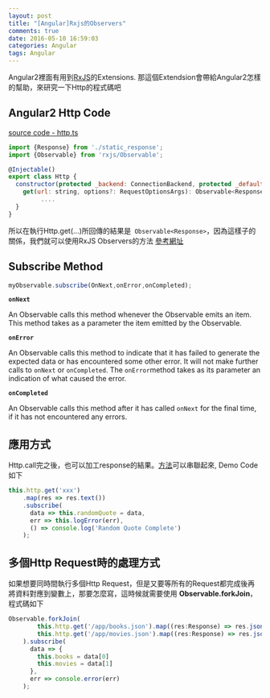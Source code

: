 ```yaml
---
layout: post
title: "[Angular]Rxjs的Observers"
comments: true
date: 2016-05-10 16:59:03
categories: Angular
tags: Angular
---
```


Angular2裡面有用到[RxJS](https://github.com/Reactive-Extensions/RxJS)的Extensions. 那這個Extendsion會帶給Angular2怎樣的幫助，來研究一下Http的程式碼吧

<!-- more -->

## Angular2 Http Code

[source code - http.ts](https://github.com/angular/angular/blob/master/modules/%40angular/http/src/http.ts)

```javascript
import {Response} from './static_response';
import {Observable} from 'rxjs/Observable';

@Injectable()
export class Http {
  constructor(protected _backend: ConnectionBackend, protected _defaultOptions: RequestOptions) {}
	get(url: string, options?: RequestOptionsArgs): Observable<Response> {
         ....
  }
}

```

所以在執行Http.get(...)所回傳的結果是` Observable<Response>`，因為這樣子的關係，我們就可以使用RxJS Observers的方法 [參考網址](http://reactivex.io/documentation/observable.html)

## Subscribe Method

```javascript
myObservable.subscribe(OnNext,onError,onCompleted);
```

**`onNext`**

An Observable calls this method whenever the Observable emits an item. This method takes as a parameter the item emitted by the Observable.

**`onError`**

An Observable calls this method to indicate that it has failed to generate the expected data or has encountered some other error. It will not make further calls to `onNext` or `onCompleted`. The `onError`method takes as its parameter an indication of what caused the error.

**`onCompleted`**

An Observable calls this method after it has called `onNext` for the final time, if it has not encountered any errors.

## 應用方式

Http.call完之後，也可以加工response的結果。[方法](http://reactivex.io/documentation/operators.html)可以串聯起來, Demo Code如下

```javascript
this.http.get('xxx')
    .map(res => res.text())
    .subscribe(
      data => this.randomQuote = data,
      err => this.logError(err),
      () => console.log('Random Quote Complete')
    );
```



## 多個Http Request時的處理方式

如果想要同時間執行多個Http Request，但是又要等所有的Request都完成後再將資料對應到變數上，那要怎麼寫，這時候就需要使用 **Observable.forkJoin**，程式碼如下

```javascript
Observable.forkJoin(
        this.http.get('/app/books.json').map((res:Response) => res.json()),
        this.http.get('/app/movies.json').map((res:Response) => res.json())
    ).subscribe(
      data => {
        this.books = data[0]
        this.movies = data[1]
      },
      err => console.error(err)
    );
```


